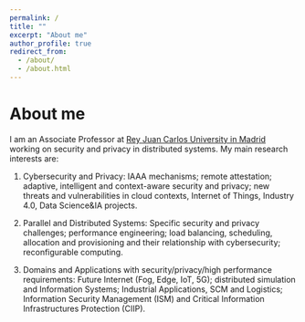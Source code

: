 ```yaml
---
permalink: /
title: ""
excerpt: "About me"
author_profile: true
redirect_from: 
  - /about/
  - /about.html
---
```


About me
======
I am an Associate Professor at [Rey Juan Carlos University in Madrid](https://gestion2.urjc.es/pdi/ver/marta.beltran) working on security and privacy in distributed systems. My main research interests are:

1. Cybersecurity and Privacy: IAAA mechanisms; remote attestation; adaptive, intelligent and context-aware security and privacy; new threats and vulnerabilities in cloud contexts, Internet of Things, Industry 4.0, Data Science&IA projects.

2. Parallel and Distributed Systems: Specific security and privacy challenges; performance engineering; load balancing, scheduling, allocation and provisioning and their relationship with cybersecurity; reconfigurable computing.

3. Domains and Applications with security/privacy/high performance requirements:  Future Internet (Fog, Edge, IoT, 5G); distributed simulation and Information Systems; Industrial Applications, SCM and Logistics; Information Security Management (ISM) and Critical Information Infrastructures Protection (CIIP).
